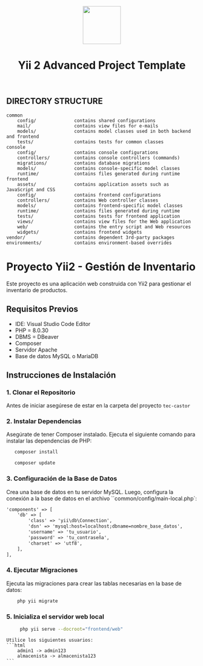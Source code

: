 <p align="center">
    <a href="https://github.com/yiisoft" target="_blank">
        <img src="https://avatars0.githubusercontent.com/u/993323" height="100px">
    </a>
    <h1 align="center">Yii 2 Advanced Project Template</h1>
    <br>
</p>

DIRECTORY STRUCTURE
-------------------

```
common
    config/              contains shared configurations
    mail/                contains view files for e-mails
    models/              contains model classes used in both backend and frontend
    tests/               contains tests for common classes    
console
    config/              contains console configurations
    controllers/         contains console controllers (commands)
    migrations/          contains database migrations
    models/              contains console-specific model classes
    runtime/             contains files generated during runtime
frontend
    assets/              contains application assets such as JavaScript and CSS
    config/              contains frontend configurations
    controllers/         contains Web controller classes
    models/              contains frontend-specific model classes
    runtime/             contains files generated during runtime
    tests/               contains tests for frontend application
    views/               contains view files for the Web application
    web/                 contains the entry script and Web resources
    widgets/             contains frontend widgets
vendor/                  contains dependent 3rd-party packages
environments/            contains environment-based overrides
```


# Proyecto Yii2 - Gestión de Inventario

Este proyecto es una aplicación web construida con Yii2 para gestionar el inventario de productos. 

## Requisitos Previos

- IDE: Visual Studio Code Editor
- PHP = 8.0.30
- DBMS = DBeaver
- Composer
- Servidor Apache
- Base de datos MySQL o MariaDB

## Instrucciones de Instalación

### 1. Clonar el Repositorio
Antes de iniciar asegúrese de estar en la carpeta del proyecto `tec-castor`
### 2. Instalar Dependencias
Asegúrate de tener Composer instalado. Ejecuta el siguiente comando para instalar las dependencias de PHP: 
```bash
   composer install
   ```
```bash
   composer update
```
### 3. Configuración de la Base de Datos
Crea una base de datos en tu servidor MySQL. Luego, configura la conexión a la base de datos en el archivo ``common/config/main-local.php`:

```html
'components' => [
    'db' => [
        'class' => 'yii\db\Connection',
        'dsn' => 'mysql:host=localhost;dbname=nombre_base_datos',
        'username' => 'tu_usuario',
        'password' => 'tu_contraseña',
        'charset' => 'utf8',
    ],
],
```

### 4. Ejecutar Migraciones
Ejecuta las migraciones para crear las tablas necesarias en la base de datos:
```bash
    php yii migrate
```
### 5. Inicializa el servidor web local
```bash
     php yii serve --docroot="frontend/web"
```

    Utilice los siguientes usuarios: 
    ```html
        admin1 -> admin123
        almacenista -> almacenista123
    ```
